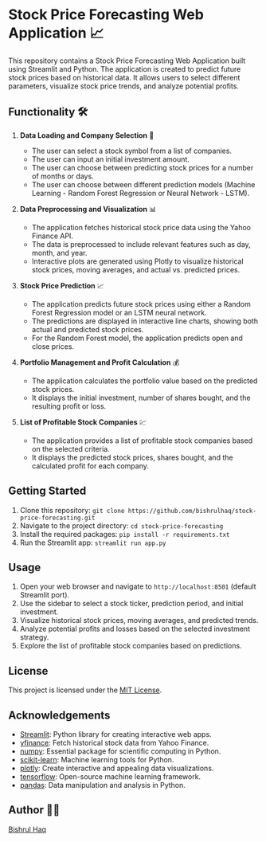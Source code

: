 # Stock Price Forecasting Web Application 📈

This repository contains a Stock Price Forecasting Web Application built using Streamlit and Python. The application is created to predict future stock prices based on historical data. It allows users to select different parameters, visualize stock price trends, and analyze potential profits.

## Functionality 🛠️

1. **Data Loading and Company Selection** 🏢
   - The user can select a stock symbol from a list of companies.
   - The user can input an initial investment amount.
   - The user can choose between predicting stock prices for a number of months or days.
   - The user can choose between different prediction models (Machine Learning - Random Forest Regression or Neural Network - LSTM).

2. **Data Preprocessing and Visualization** 📊
   - The application fetches historical stock price data using the Yahoo Finance API.
   - The data is preprocessed to include relevant features such as day, month, and year.
   - Interactive plots are generated using Plotly to visualize historical stock prices, moving averages, and actual vs. predicted prices.

3. **Stock Price Prediction** 📈
   - The application predicts future stock prices using either a Random Forest Regression model or an LSTM neural network.
   - The predictions are displayed in interactive line charts, showing both actual and predicted stock prices.
   - For the Random Forest model, the application predicts open and close prices.

4. **Portfolio Management and Profit Calculation** 💰
   - The application calculates the portfolio value based on the predicted stock prices.
   - It displays the initial investment, number of shares bought, and the resulting profit or loss.

5. **List of Profitable Stock Companies** 💹
   - The application provides a list of profitable stock companies based on the selected criteria.
   - It displays the predicted stock prices, shares bought, and the calculated profit for each company.

## Getting Started

1. Clone this repository: `git clone https://github.com/bishrulhaq/stock-price-forecasting.git`
2. Navigate to the project directory: `cd stock-price-forecasting`
3. Install the required packages: `pip install -r requirements.txt`
4. Run the Streamlit app: `streamlit run app.py`

## Usage

1. Open your web browser and navigate to `http://localhost:8501` (default Streamlit port).
2. Use the sidebar to select a stock ticker, prediction period, and initial investment.
3. Visualize historical stock prices, moving averages, and predicted trends.
4. Analyze potential profits and losses based on the selected investment strategy.
5. Explore the list of profitable stock companies based on predictions.


## License

This project is licensed under the [MIT License](LICENSE).

## Acknowledgements

- [Streamlit](https://streamlit.io/): Python library for creating interactive web apps.
- [yfinance](https://github.com/ranaroussi/yfinance): Fetch historical stock data from Yahoo Finance.
- [numpy](https://numpy.org/): Essential package for scientific computing in Python.
- [scikit-learn](https://scikit-learn.org/): Machine learning tools for Python.
- [plotly](https://plotly.com/): Create interactive and appealing data visualizations.
- [tensorflow](https://www.tensorflow.org/): Open-source machine learning framework.
- [pandas](https://pandas.pydata.org/): Data manipulation and analysis in Python.


## Author 👨‍💻

[Bishrul Haq](https://github.com/bishrulhaq)
